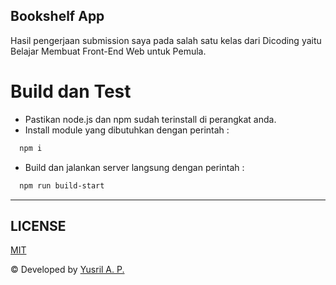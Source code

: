 ## Bookshelf App
Hasil pengerjaan submission saya pada salah satu kelas dari Dicoding yaitu Belajar Membuat Front-End Web untuk Pemula.

# Build dan Test
- Pastikan node.js dan npm sudah terinstall di perangkat anda.
- Install module yang dibutuhkan dengan perintah : 
```bash 
  npm i
```
- Build dan jalankan server langsung dengan perintah :
```bash 
  npm run build-start
```
---
## LICENSE
[MIT](LICENSE.md)

© Developed by [Yusril A. P.](https://github.com/yusril-adr)